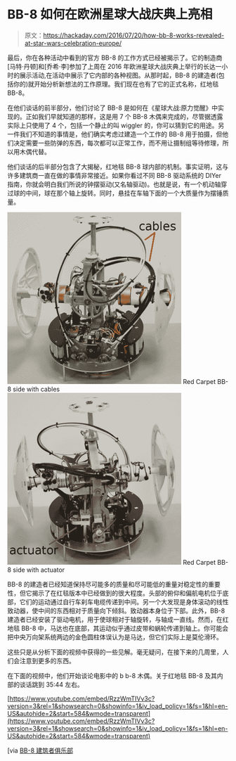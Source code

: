 # BB-8 如何在欧洲星球大战庆典上亮相

> 原文：<https://hackaday.com/2016/07/20/how-bb-8-works-revealed-at-star-wars-celebration-europe/>

最后，你在各种活动中看到的官方 BB-8 的工作方式已经被揭示了。它的制造商[马特·丹顿]和[乔希·李]参加了上周在 2016 年欧洲星球大战庆典上举行的长达一小时的展示活动,在活动中展示了它内部的各种视图。从那时起，BB-8 的建造者(包括你的)就开始分析新想法的工作原理。我们现在也有了它的正式名称，红地毯 BB-8。

在他们谈话的前半部分，他们讨论了 BB-8 是如何在《星球大战:原力觉醒》中实现的。正如我们早就知道的那样，这是用 7 个 BB-8 木偶来完成的，尽管据透露实际上只使用了 4 个，包括一个静止的叫 wiggler 的，你可以猜到它的用途。另一件我们不知道的事情是，他们确实考虑过建造一个工作的 BB-8 用于拍摄，但他们决定需要一些防弹的东西，每次都可以正常工作，而不用让摄制组等待修理，所以用木偶代替。

他们谈话的后半部分包含了大揭秘，红地毯 BB-8 球内部的机制。事实证明，这与许多建筑商一直在做的事情非常接近。如果你看过不同 BB-8 驱动系统的 DIYer 指南，你就会明白我们所说的钟摆驱动(又名轴驱动)。也就是说，有一个机动轴穿过球的中间，球在那个轴上旋转。同时，悬挂在车轴下面的一个大质量作为摆锤质量。

 [![Red Carpet BB-8 side with cables](img/460962df28b6bba750722592605f1ae3.png "Red Carpet BB-8 side with cables")](https://hackaday.com/2016/07/20/how-bb-8-works-revealed-at-star-wars-celebration-europe/red_carpet_bb8_internals_side_w_cables/) Red Carpet BB-8 side with cables [![Red Carpet BB-8 side with actuator](img/dad8ccf0ba69b369f3dfdcc95d1d5b7c.png "Red Carpet BB-8 side with actuator")](https://hackaday.com/2016/07/20/how-bb-8-works-revealed-at-star-wars-celebration-europe/red_carpet_bb8_internals_side_w_actuator/) Red Carpet BB-8 side with actuator

BB-8 的建造者已经知道保持尽可能多的质量和尽可能低的重量对稳定性的重要性，但它揭示了在红毯版本中已经做到的很大程度。头部的俯仰和偏航电机位于底部，它们的运动通过自行车刹车电缆传递到中间。另一个大发现是身体滚动的线性致动器，使中间的东西相对于质量向下倾斜。致动器本身位于下部。此外，BB-8 建造者已经安装了驱动电机，用于使球相对于轴旋转，与轴成一直线。然而，在红地毯 BB-8 中，马达也在底部，其运动似乎通过皮带和蜗轮传递到轴上。你可能会把中央万向架系统两边的金色圆柱体误认为是马达，但它们实际上是莫伦滑环。

这些只是从分析下面的视频中获得的一些见解。毫无疑问，在接下来的几周里，人们会注意到更多的东西。

在下面的视频中，他们开始谈论电影中的 b b-8 木偶。关于红地毯 BB-8 及其内部的谈话跳到 35:44 左右。

 [https://www.youtube.com/embed/RzzWmTIVv3c?version=3&rel=1&showsearch=0&showinfo=1&iv_load_policy=1&fs=1&hl=en-US&autohide=2&start=584&wmode=transparent](https://www.youtube.com/embed/RzzWmTIVv3c?version=3&rel=1&showsearch=0&showinfo=1&iv_load_policy=1&fs=1&hl=en-US&autohide=2&start=584&wmode=transparent)



[via [BB-8 建筑者俱乐部](https://www.facebook.com/groups/BB8BuildersClub/)